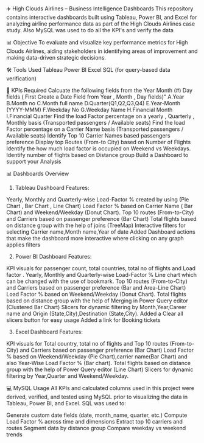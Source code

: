 ✈️ High Clouds Airlines – Business Intelligence Dashboards
This repository contains interactive dashboards built using Tableau, Power BI, and Excel for analyzing airline performance data as part of the High Clouds Airlines case study. Also MySQL was used to do all the KPI's and verify the data

📊 Objective
To evaluate and visualize key performance metrics for High Clouds Airlines, aiding stakeholders in identifying areas of improvement and making data-driven strategic decisions.

🛠️ Tools Used
Tableau
Power BI
Excel
SQL (for query-based data verification)

📁 KPIs Required
Calcuate the following fields from the Year Month (#) Day fields ( First Create a Date Field from Year , Month , Day fields)"
A.Year
B.Month no
C.Month full name
D.Quarter(Q1,Q2,Q3,Q4)
E.Year-Month (YYYY-MMM)
F.Weekday No
G.Weekday Name
H.Financial Month
I.Financial Quarter
Find the load Factor percentage on a yearly , Quarterly , Monthly basis (Transported passengers / Available seats)
Find the load Factor percentage on a Carrier Name basis (Transported passengers / Available seats)
Identify Top 10 Carrier Names based passengers preference
Display top Routes (From-to City) based on Number of Flights
Identify the how much load factor is occupied on Weekend vs Weekdays.
Identify number of flights based on Distance group
Build a Dashboard to support your Analysis

📊 Dashboards Overview
1. Tableau Dashboard
Features:

Yearly, Monthly and Quarterly-wise Load-Factor % created by using (Pie Chart , Bar Chart , Line Chart)
Load Factor % based on Carrier Name ( Bar Chart) and Weekend/Weekday (Donut Chart).
Top 10 routes (From-to-City) and Carriers based on passenger preference (Bar Chart)
Total flights based on distance group with the help of joins (TreeMap)
Interactive filters for selecting Carrier name,Month name,Year of date
Added Dashboard actions that make the dashboard more interactive where clicking on any graph applies filters

2. Power BI Dashboard
Features:

KPI visuals for passenger count, total countries, total no of flights and Load factor .
Yearly, Monthly and Quarterly-wise Load-Factor % Line chart which can be changed with the use of bookmark.
Top 10 routes (From-to-City) and Carriers based on passenger preference (Bar and Area-Line Chart)
Load Factor % based on Weekend/Weekday (Donut Chart).
Total flights based on distance group with the help of Merging in Power Query editor (Clustered Bar Chart)
Slicers for dynamic filtering by Month,Year,Career name and Origin (State,City),Destination (State,City).
Added a Clear all slicers button for easy usage
Added a link for Booking tickets

3. Excel Dashboard
Features:

KPI visuals for Total country, total no of flights and 
Top 10 routes (From-to-City) and Carriers based on passenger preference (Bar Chart)
Load Factor % based on Weekend/Weekday (Pie Chart),carrier name(Bar Chart) and also Year-Wise Load Factor % (Bar chart).
Total flights based on distance group with the help of Power Query editor (Line Chart)
Slicers for dynamic filtering by Year,Quarter and Weekend/Weekday.

💻 MySQL Usage
All KPIs and calculated columns used in this project were derived, verified, and tested using MySQL prior to visualizing the data in Tableau, Power BI, and Excel. SQL was used to:

Generate custom date fields (date, month_name, quarter, etc.)
Compute Load Factor % across time and dimensions
Extract top 10 carriers and routes
Segment data by distance group
Compare weekday vs weekend trends

